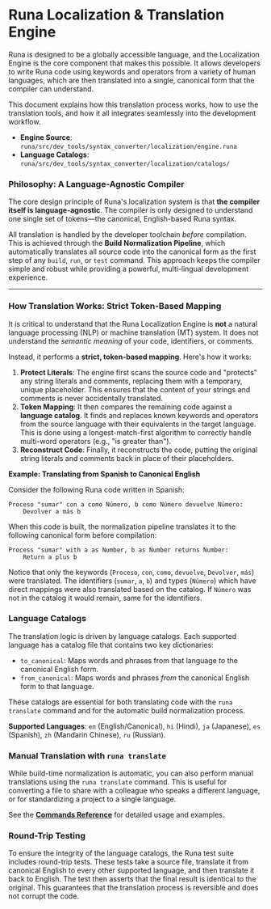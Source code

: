 # Runa Localization & Translation Engine

Runa is designed to be a globally accessible language, and the Localization Engine is the core component that makes this possible. It allows developers to write Runa code using keywords and operators from a variety of human languages, which are then translated into a single, canonical form that the compiler can understand.

This document explains how this translation process works, how to use the translation tools, and how it all integrates seamlessly into the development workflow.

-   **Engine Source**: `runa/src/dev_tools/syntax_converter/localization/engine.runa`
-   **Language Catalogs**: `runa/src/dev_tools/syntax_converter/localization/catalogs/`

### Philosophy: A Language-Agnostic Compiler

The core design principle of Runa's localization system is that **the compiler itself is language-agnostic**. The compiler is only designed to understand one single set of tokens—the canonical, English-based Runa syntax.

All translation is handled by the developer toolchain *before* compilation. This is achieved through the **Build Normalization Pipeline**, which automatically translates all source code into the canonical form as the first step of any `build`, `run`, or `test` command. This approach keeps the compiler simple and robust while providing a powerful, multi-lingual development experience.

---

### How Translation Works: Strict Token-Based Mapping

It is critical to understand that the Runa Localization Engine is **not** a natural language processing (NLP) or machine translation (MT) system. It does not understand the *semantic meaning* of your code, identifiers, or comments.

Instead, it performs a **strict, token-based mapping**. Here's how it works:

1.  **Protect Literals**: The engine first scans the source code and "protects" any string literals and comments, replacing them with a temporary, unique placeholder. This ensures that the content of your strings and comments is never accidentally translated.
2.  **Token Mapping**: It then compares the remaining code against a **language catalog**. It finds and replaces known keywords and operators from the source language with their equivalents in the target language. This is done using a longest-match-first algorithm to correctly handle multi-word operators (e.g., "is greater than").
3.  **Reconstruct Code**: Finally, it reconstructs the code, putting the original string literals and comments back in place of their placeholders.

**Example: Translating from Spanish to Canonical English**

Consider the following Runa code written in Spanish:
```runa
Proceso "sumar" con a como Número, b como Número devuelve Número:
    Devolver a más b
```

When this code is built, the normalization pipeline translates it to the following canonical form before compilation:
```runa
Process "sumar" with a as Number, b as Number returns Number:
    Return a plus b
```
Notice that only the keywords (`Proceso`, `con`, `como`, `devuelve`, `Devolver`, `más`) were translated. The identifiers (`sumar`, `a`, `b`) and types (`Número`) which have direct mappings were also translated based on the catalog. If `Número` was not in the catalog it would remain, same for the identifiers.

### Language Catalogs

The translation logic is driven by language catalogs. Each supported language has a catalog file that contains two key dictionaries:

-   `to_canonical`: Maps words and phrases from that language *to* the canonical English form.
-   `from_canonical`: Maps words and phrases *from* the canonical English form to that language.

These catalogs are essential for both translating code with the `runa translate` command and for the automatic build normalization process.

**Supported Languages**: `en` (English/Canonical), `hi` (Hindi), `ja` (Japanese), `es` (Spanish), `zh` (Mandarin Chinese), `ru` (Russian).

### Manual Translation with `runa translate`

While build-time normalization is automatic, you can also perform manual translations using the `runa translate` command. This is useful for converting a file to share with a colleague who speaks a different language, or for standardizing a project to a single language.

See the **[Commands Reference](./cli/commands.md#runa-translate)** for detailed usage and examples.

### Round-Trip Testing

To ensure the integrity of the language catalogs, the Runa test suite includes round-trip tests. These tests take a source file, translate it from canonical English to every other supported language, and then translate it back to English. The test then asserts that the final result is identical to the original. This guarantees that the translation process is reversible and does not corrupt the code.


